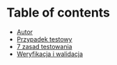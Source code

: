 # Table of contents

* [Autor](README.md)
* [Przypadek testowy](przypadek-testowy.md)
* [7 zasad testowania](7-zasad-testowania.md)
* [Weryfikacja i walidacja](weryfikacja-i-walidacja.md)

